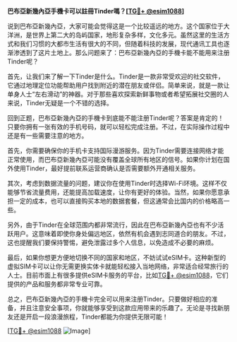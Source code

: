 **巴布亞新幾內亞手機卡可以註冊Tinder嗎？[[TG💪+ @esim1088](https://t.me/s/esim1088)]**

说到巴布亞新幾內亞，大家可能会觉得这是一个比较遥远的地方。这个国家位于大洋洲，是世界上第二大的岛屿国家，地形复杂多样，文化多元。虽然这里的生活方式和我们习惯的大都市生活有很大的不同，但随着科技的发展，现代通讯工具也逐渐渗透到了这片土地上。那么问题来了：巴布亞新幾內亞的手機卡能不能用来注册Tinder呢？

首先，让我们来了解一下Tinder是什么。Tinder是一款非常受欢迎的社交软件，它通过地理定位功能帮助用户找到附近的潜在朋友或伴侣。简单来说，就是一款让单身人士“左右滑动”的神器。对于那些喜欢探索新鲜事物或者希望拓展社交圈的人来说，Tinder无疑是一个不错的选择。

回到正题，巴布亞新幾內亞的手機卡到底能不能注册Tinder呢？答案是肯定的！只要你拥有一张有效的手机号码，就可以轻松完成注册。不过，在实际操作过程中还是有一些需要注意的地方。

首先，你需要确保你的手机卡支持国际漫游服务。因为Tinder需要连接网络才能正常使用，而巴布亞新幾內亞可能没有覆盖全球所有地区的信号。如果你计划在国外使用Tinder，最好提前联系运营商确认是否需要额外开通相关服务。

其次，考虑到数据流量的问题，建议你在使用Tinder时选择Wi-Fi环境。这样不仅能够节省流量费用，还能提高加载速度，让你有更好的体验。当然，如果你愿意承担一定的成本，也可以直接购买本地的数据套餐，但这通常会比国内的价格略高一些。

另外，由于Tinder在全球范围内都非常流行，因此在巴布亞新幾內亞也有不少活跃用户。这意味着即使你身处偏远地区，依然有机会遇到志同道合的朋友。不过，这也提醒我们要保持警惕，避免泄露过多个人信息，以免造成不必要的麻烦。

最后，如果你想更方便地切换不同的国家和地区，不妨试试eSIM卡。这种新型的虚拟SIM卡可以让你无需更换实体卡就能轻松接入当地网络，非常适合经常旅行的人士。目前市面上有很多提供eSIM卡服务的平台，比如[TG💪+ @esim1088](https://t.me/s/esim1088)，它们提供的产品和服务都非常专业可靠。

总之，巴布亞新幾內亞的手機卡完全可以用来注册Tinder。只要做好相应的准备，并且注意安全事项，你就能够享受到这款应用带来的乐趣了。无论是寻找新朋友还是开启一段浪漫旅程，Tinder都能为你提供无限可能！

[[TG💪+ @esim1088](https://t.me/s/esim1088) ![Image](https://i.postimg.cc/4NQfJmqS/Snipaste-2025-05-13-00-14-12.png)]